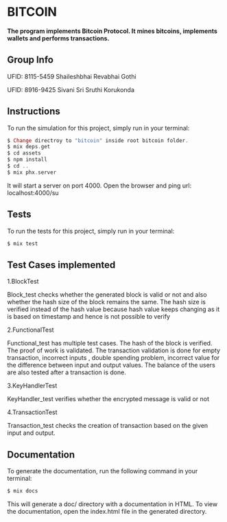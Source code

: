 # BITCOIN

**The program implements Bitcoin Protocol. It mines bitcoins, implements wallets and performs transactions.**

## Group Info

UFID: 8115-5459 Shaileshbhai Revabhai Gothi


UFID: 8916-9425 Sivani Sri Sruthi Korukonda

## Instructions

To run the simulation for this project, simply run in your terminal:

```elixir
$ Change directroy to "bitcoin" inside root bitcoin folder.
$ mix deps.get
$ cd assets
$ npm install
$ cd ..
$ mix phx.server
```
It will start a server on port 4000. Open the browser and ping url: localhost:4000/su

## Tests

To run the tests for this project, simply run in your terminal:

```elixir
$ mix test
```

## Test Cases implemented

1.BlockTest

Block_test checks whether the generated block is valid or not and also whether the hash size of the block remains the same.
The hash size is verified instead of the hash value because hash value keeps changing as it is based on timestamp and hence is not possible to verify

2.FunctionalTest

Functional_test has multiple test cases. The hash of the block is verified. The proof of work is validated. The transaction validation is done
for empty transaction, incorrect inputs , double spending problem, incorrect value for the difference between input and output values.
The balance of the users are also tested after a transaction is done.

3.KeyHandlerTest

KeyHandler_test verifies whether the encrypted message is valid or not

4.TransactionTest

Transaction_test checks the creation of transaction based on the given input and output.


## Documentation

To generate the documentation, run the following command in your terminal:

```elixir
$ mix docs
```
This will generate a doc/ directory with a documentation in HTML. 
To view the documentation, open the index.html file in the generated directory.



